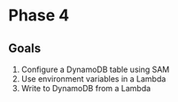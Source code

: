# Phase 4

## Goals

1. Configure a DynamoDB table using SAM
1. Use environment variables in a Lambda
1. Write to DynamoDB from a Lambda
